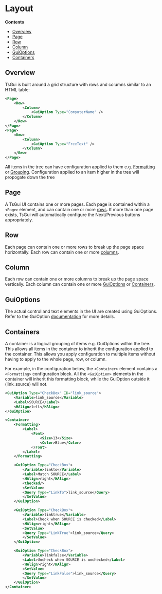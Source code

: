# Layout

**Contents**
* [Overview](#overview)
* [Page](#page)
* [Row](#row)
* [Column](#column)
* [GuiOptions](#guioptions)
* [Containers](#containers)

## Overview
TsGui is built around a grid structure with rows and columns similar to an HTML table:

```xml
<Page>
    <Row>
        <Column>
            <GuiOption Type="ComputerName" />
        </Column>
    </Row>
</Page>
<Page>
    <Row>
        <Column>
            <GuiOption Type="FreeText" />
        </Column>
    </Row>
</Page>
```

All items in the tree can have configuration applied to them e.g. [Formatting](/documentation/features/Formatting.md)  or [Grouping](/documentation/features/GroupsAndToggles.md). Configuration applied to an item higher in the tree will propogate down the tree

## Page
A TsGui UI contains one or more pages. Each page is contained within a ```<Page>``` element, and can contain one or more [rows](#row). If more than one page exists, TsGui will automatically configure the Next/Previous buttons appropriately.

## Row
Each page can contain one or more rows to break up the page space horizontally. Each row can contain one or more [columns](#column).

## Column
Each row can contain one or more columns to break up the page space vertically. Each column can contain one or more [GuiOptions](#guioptions) or [Containers](#containers).

## GuiOptions
The actual control and text elements in the UI are created using GuiOptions. Refer to the GuiOption [documentation](/documentation/options/README.md) for more details.


## Containers
A container is a logical grouping of items e.g. GuiOptions within the tree. This allows all items in the container to inherit the configuration applied to the container. This allows you apply configuration to multiple items without having to apply to the whole page, row, or column.

For example, in the configuration below, the ```<Container>``` element contains a ```<Formatting>``` configuration block. All the ```<GuiOption>``` elements in the container will inherit this formatting block, while the GuiOption outside it (link_source) will not. 

```xml
<GuiOption Type="CheckBox" ID="link_source">
    <Variable>link_source</Variable>
    <Label>SOURCE</Label>
    <HAlign>left</HAlign>
</GuiOption>

<Container>
    <Formatting>
        <Label>
            <Font>
                <Size>13</Size>
                <Color>Blue</Color>
            </Font>
        </Label>
    </Formatting>

    <GuiOption Type="CheckBox">
        <Variable>linkto</Variable>
        <Label>Match SOURCE</Label>
        <HAlign>right</HAlign>
        <Checked/>
        <SetValue>
        <Query Type="LinkTo">link_source</Query>
        </SetValue>
    </GuiOption>

    <GuiOption Type="CheckBox">
        <Variable>linktrue</Variable>
        <Label>Check when SOURCE is checked</Label>
        <HAlign>right</HAlign>
        <SetValue>
        <Query Type="LinkTrue">link_source</Query>
        </SetValue>
    </GuiOption>

    <GuiOption Type="CheckBox">
        <Variable>linkfalse</Variable>
        <Label>Uncheck when SOURCE is unchecked</Label>
        <HAlign>right</HAlign>
        <SetValue>
        <Query Type="LinkFalse">link_source</Query>
        </SetValue>
    </GuiOption>
</Container>

```